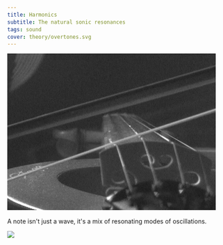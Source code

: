 ```yaml
---
title: Harmonics
subtitle: The natural sonic resonances
tags: sound
cover: theory/overtones.svg
---
```


<img src="./Bowed_violin_string_helholz_corner.gif" >

A note isn't just a wave, it's a mix of resonating modes of oscillations.


<img src="/media/theory/overtones.svg">